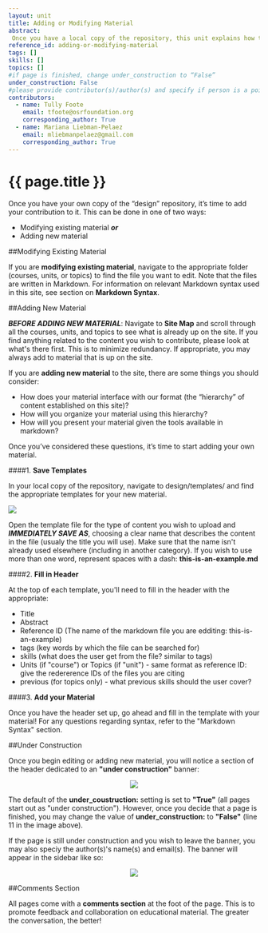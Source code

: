 ```yaml
---
layout: unit
title: Adding or Modifying Material
abstract:
 Once you have a local copy of the repository, this unit explains how to upload material.
reference_id: adding-or-modifying-material
tags: []
skills: []
topics: []
#if page is finished, change under_construction to “False”
under_construction: False
#please provide contributor(s)/author(s) and specify if person is a point of contact (default is "True")
contributors:
  - name: Tully Foote
    email: tfoote@osrfoundation.org
    corresponding_author: True
  - name: Mariana Liebman-Pelaez
    email: mliebmanpelaez@gmail.com
    corresponding_author: True
---
```


# {{ page.title }}

Once you have your own copy of the “design” repository, it’s time to add your contribution to it.  This can be done in one of two ways:

* Modifying existing material **_or_**
* Adding new material


##Modifying Existing Material

If you are **modifying existing material**, navigate to the appropriate folder (courses, units, or topics) to find the file you want to edit.  Note that the files are written in Markdown.  For information on relevant Markdown syntax used in this site, see section on **Markdown Syntax**.

##Adding New Material

**_BEFORE ADDING NEW MATERIAL_**: Navigate to **Site Map** and scroll through all the courses, units, and topics to see what is already up on the site.  If you find anything related to the content you wish to contribute, please look at what's there first. This is to minimize redundancy. If appropriate, you may always add to material that is up on the site.

If you are **adding new material** to the site, there are some things you should consider:

* How does your material interface with our format (the “hierarchy” of content established on this site)?
* How will you organize your material using this hierarchy?
* How will you present your material given the tools available in markdown?

Once you’ve considered these questions, it’s time to start adding your own material.

####1. **Save Templates**

In your local copy of the repository, navigate to design/templates/ and find the appropriate templates for your new material. 

<img src="{{ site.baseurl }}/img/coursetemplate.png"/>


Open the template file for the type of content you wish to upload and **_IMMEDIATELY SAVE AS_**, choosing a clear name that describes the content in the file (usualy the title you will use). Make sure that the name isn't already used elsewhere (including in another category). If you wish to use more than one word, represent spaces with a dash: **this-is-an-example.md**

####2. **Fill in Header**

At the top of each template, you'll need to fill in the header with the appropriate:

* Title
* Abstract
* Reference ID (The name of the markdown file you are edditing: this-is-an-example)
* tags (key words by which the file can be searched for)
* skills (what does the user get from the file? similar to tags)
* Units (if "course") or Topics (if "unit") - same format as reference ID: give the redererence IDs of the files you are citing
* previous (for topics only) - what previous skills should the user cover?

####3. **Add your Material**

Once you have the header set up, go ahead and fill in the template with your material! For any questions regarding syntax, refer to the "Markdown Syntax" section.

##Under Construction

Once you begin editing or adding new material, you will notice a section of the header dedicated to an **"under construction"** banner:

<p align="center">
<img src="{{ site.baseurl }}/courses/how-to-contribute/under-construction.png"/>
</p>

The default of the **under_coustruction:** setting is set to **"True"** (all pages start out as "under construction").  However, once you decide that a page is finished, you may change the value of **under_construction:** to **"False"** (line 11 in the image above).

If the page is still under construction and you wish to leave the banner, you may also speciy the author(s)'s name(s) and email(s).  The banner will appear in the sidebar like so:

<p align="center">
<img src="{{ site.baseurl }}/courses/how-to-contribute/banner.png"/>
</p>

##Comments Section

All pages come with a **comments section** at the foot of the page. This is to promote feedback and collaboration on educational material.  The greater the conversation, the better!
